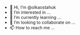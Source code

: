 - 👋 Hi, I’m @olkaostahuk
- 👀 I’m interested in ...
- 🌱 I’m currently learning ...
- 💞️ I’m looking to collaborate on ...
- 📫 How to reach me ...

<!---
olkaostahuk/olkaostahuk is a ✨ special ✨ repository because its `README.md` (this file) appears on your GitHub profile.
You can click the Preview link to take a look at your changes.
--->
